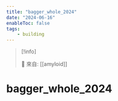 ```yaml
---
title: "bagger_whole_2024"
date: "2024-06-16"
enableToc: false
tags:
    - building
---
```


> [!info]
>
> 🌱 來自: [[amyloid]]

# bagger_whole_2024


